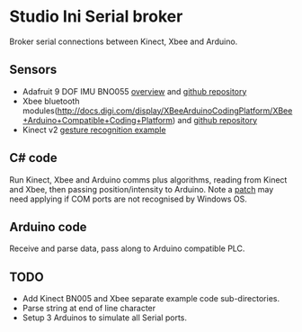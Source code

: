 # Studio Ini Serial broker

Broker serial connections between Kinect, Xbee and Arduino.

## Sensors

* Adafruit 9 DOF IMU BNO055 [overview](https://learn.adafruit.com/adafruit-bno055-absolute-orientation-sensor/overview) and [github repository](https://github.com/adafruit/Adafruit_BNO055)  
* Xbee bluetooth modules(http://docs.digi.com/display/XBeeArduinoCodingPlatform/XBee+Arduino+Compatible+Coding+Platform) and [github repository](https://github.com/digidotcom/XBeeArduinoCodingPlatform/releases) 
* Kinect v2 [gesture recognition example](http://pterneas.com/2014/01/27/implementing-kinect-gestures/)

## C# code

Run Kinect, Xbee and Arduino comms plus algorithms, reading from Kinect and Xbee, then passing position/intensity to Arduino. Note a [patch](https://www.microsoft.com/en-us/download/details.aspx?id=45105) may need applying if COM ports are not recognised by Windows OS.

## Arduino code

Receive and parse data, pass along to Arduino compatible PLC.

## TODO

* Add Kinect BN005 and Xbee separate example code sub-directories.
* Parse string at end of line character
* Setup 3 Arduinos to simulate all Serial ports.

